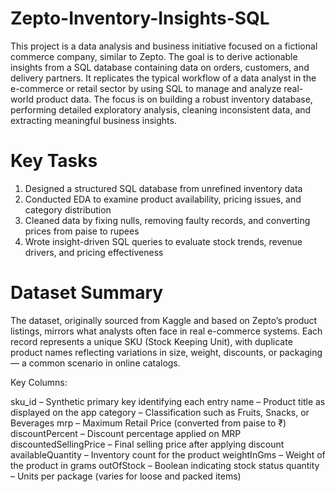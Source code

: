# Zepto-Inventory-Insights-SQL
This project is a data analysis and business initiative focused on a fictional commerce company, similar to Zepto. The goal is to derive actionable insights from a SQL database containing data on orders, customers, and delivery partners. It replicates the typical workflow of a data analyst in the e-commerce or retail sector by using SQL to manage and analyze real-world product data. The focus is on building a robust inventory database, performing detailed exploratory analysis, cleaning inconsistent data, and extracting meaningful business insights.


# Key Tasks

1. Designed a structured SQL database from unrefined inventory data
2. Conducted EDA to examine product availability, pricing issues, and category distribution
3. Cleaned data by fixing nulls, removing faulty records, and converting prices from paise to rupees
4. Wrote insight-driven SQL queries to evaluate stock trends, revenue drivers, and pricing effectiveness

# Dataset Summary
The dataset, originally sourced from Kaggle and based on Zepto’s product listings, mirrors what analysts often face in real e-commerce systems. Each record represents a unique SKU (Stock Keeping Unit), with duplicate product names reflecting variations in size, weight, discounts, or packaging — a common scenario in online catalogs.

Key Columns:

sku_id – Synthetic primary key identifying each entry
name – Product title as displayed on the app
category – Classification such as Fruits, Snacks, or Beverages
mrp – Maximum Retail Price (converted from paise to ₹)
discountPercent – Discount percentage applied on MRP
discountedSellingPrice – Final selling price after applying discount
availableQuantity – Inventory count for the product
weightInGms – Weight of the product in grams
outOfStock – Boolean indicating stock status
quantity – Units per package (varies for loose and packed items)
